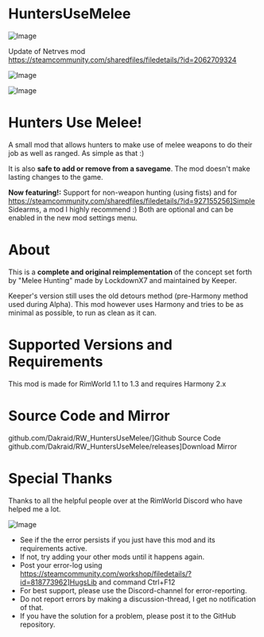 # HuntersUseMelee

![Image](https://i.imgur.com/buuPQel.png)

Update of Netrves mod
https://steamcommunity.com/sharedfiles/filedetails/?id=2062709324

![Image](https://i.imgur.com/pufA0kM.png)

	
![Image](https://i.imgur.com/Z4GOv8H.png)

#  Hunters Use Melee! 

A small mod that allows hunters to make use of melee weapons to do their job as well as ranged. As simple as that :)

It is also **safe to add or remove from a savegame**. The mod doesn't make lasting changes to the game.

**Now featuring!:** Support for non-weapon hunting (using fists) and for https://steamcommunity.com/sharedfiles/filedetails/?id=927155256]Simple Sidearms, a mod I highly recommend :) Both are optional and can be enabled in the new mod settings menu.

#  About 

This is a **complete and original reimplementation** of the concept set forth by "Melee Hunting" made by LockdownX7 and maintained by Keeper. 

Keeper's version still uses the old detours method (pre-Harmony method used during Alpha).
This mod however uses Harmony and tries to be as minimal as possible, to run as clean as it can. 

#  Supported Versions and Requirements 

This mod is made for RimWorld 1.1 to 1.3 and requires Harmony 2.x

#  Source Code and Mirror 

github.com/Dakraid/RW_HuntersUseMelee/]Github Source Code 
github.com/Dakraid/RW_HuntersUseMelee/releases]Download Mirror

#  Special Thanks 

Thanks to all the helpful people over at the RimWorld Discord who have helped me a lot.
	
![Image](https://i.imgur.com/PwoNOj4.png)



-  See if the the error persists if you just have this mod and its requirements active.
-  If not, try adding your other mods until it happens again.
-  Post your error-log using https://steamcommunity.com/workshop/filedetails/?id=818773962]HugsLib and command Ctrl+F12
-  For best support, please use the Discord-channel for error-reporting.
-  Do not report errors by making a discussion-thread, I get no notification of that.
-  If you have the solution for a problem, please post it to the GitHub repository.


